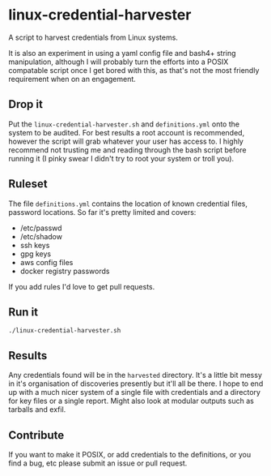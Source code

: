 # linux-credential-harvester

A script to harvest credentials from Linux systems.

It is also an experiment in using a yaml config file and bash4+ string
manipulation, although I will probably turn the efforts into a POSIX 
compatable script once I get bored with this, as that's not the most 
friendly requirement when on an engagement.


Drop it
-------

Put the `linux-credential-harvester.sh` and `definitions.yml` onto the
system to be audited.  For best results a root account is recommended,
however the script will grab whatever your user has access to. I highly
recommend not trusting me and reading through the bash script before
running it (I pinky swear I didn't try to root your system or troll you).

Ruleset
-------

The file `definitions.yml` contains the location of known credential files,
password locations. So far it's pretty limited and covers:

- /etc/passwd
- /etc/shadow
- ssh keys
- gpg keys
- aws config files
- docker registry passwords

If you add rules I'd love to get pull requests.

Run it
------

    ./linux-credential-harvester.sh

Results
------

Any credentials found will be in the `harvested` directory.  It's a little bit
messy in it's organisation of discoveries presently but it'll all be there. 
I hope to end up with a much nicer system of a single file with credentials and
a directory for key files or a single report. Might also look at modular outputs
such as tarballs and exfil.

Contribute
---------

If you want to make it POSIX, or add credentials to the definitions, or you find
a bug, etc please submit an issue or pull request.
